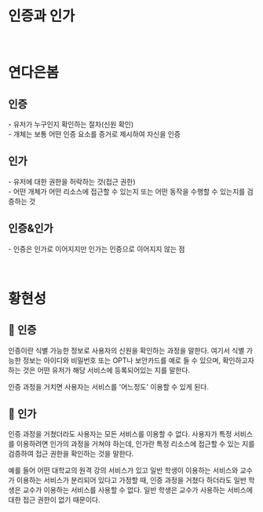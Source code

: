 # 인증과 인가
<br />

# 연다은봄
## 인증
\- 유저가 누구인지 확인하는 절차(신원 확인)  
\- 개체는 보통 어떤 인증 요소를 증거로 제시하여 자신을 인증  

## 인가  
\- 유저에 대한 권한을 허락하는 것(접근 권한)  
\- 어떤 개체가 어떤 리소스에 접근할 수 있는지 또는 어떤 동작을 수행할 수 있는지를 검증하는 것  

## 인증&인가
\- 인증은 인가로 이어지지만 인가는 인증으로 이어지지 않는 점  

<br />

# 황현성


## 🍑 인증

인증이란 식별 가능한 정보로 사용자의 신원을 확인하는 과정을 말한다. 여기서 식별 가능한 정보는 아이디와 비밀번호 또는 OPT나 보안카드를 예로 들 수 있으며, 확인하고자 하는 것은 어떤 유저가 해당 서비스에 등록되어있는 지를 말한다.

인증 과정을 거치면 사용자는 서비스를 '어느정도' 이용할 수 있게 된다.


## 🍐 인가

인증 과정을 거쳤더라도 사용자는 모든 서비스를 이용할 수 없다. 사용자가 특정 서비스를 이용하려면 인가의 과정을 거쳐야 하는데, 인가란 특정 리소스에 접근할 수 있는 지를 검증하여 접근 권한을 확인하는 것을 말한다.

예를 들어 어떤 대학교의 원격 강의 서비스가 있고 일반 학생이 이용하는 서비스와 교수가 이용하는 서비스가 분리되어 있다고 가정할 때, 인증 과정을 거쳤다 하더라도 일반 학생은 교수가 이용하는 서비스를 사용할 수 없다. 일반 학생은 교수가 사용하는 서비스에 대한 접근 권한이 없기 때문이다.
